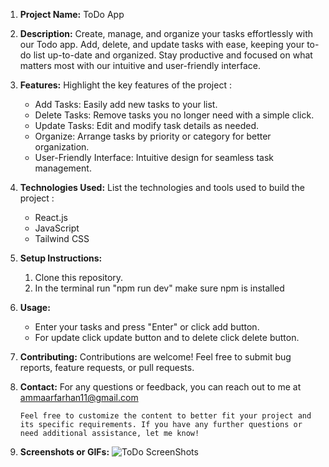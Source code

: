 1. **Project Name:**
   ToDo App

2. **Description:**
   Create, manage, and organize your tasks effortlessly with our Todo app. Add, delete, and update tasks with ease, keeping your to-do 
   list up-to-date and organized. Stay productive and focused on what matters most with our intuitive and user-friendly interface.

3. **Features:**
   Highlight the key features of the project :
   - Add Tasks: Easily add new tasks to your list.
   - Delete Tasks: Remove tasks you no longer need with a simple click.
   - Update Tasks: Edit and modify task details as needed.
   - Organize: Arrange tasks by priority or category for better organization.
   - User-Friendly Interface: Intuitive design for seamless task management.

4. **Technologies Used:**
   List the technologies and tools used to build the project :
   - React.js
   - JavaScript
   - Tailwind CSS
    
5. **Setup Instructions:**
   1. Clone this repository.
   2. In the terminal run "npm run dev" make sure npm is installed


6. **Usage:**
   - Enter your tasks and press "Enter" or click add button.
   - For update click update button and to delete click delete button.
     
7. **Contributing:**
    Contributions are welcome! Feel free to submit bug reports, feature requests, or pull requests.
   


8. **Contact:**
    For any questions or feedback, you can reach out to me at ammaarfarhan11@gmail.com
    ```
    Feel free to customize the content to better fit your project and its specific requirements. If you have any further questions or need additional assistance, let me know!

9. **Screenshots or GIFs:**
    ![ToDo ScreenShots](.png)

   

